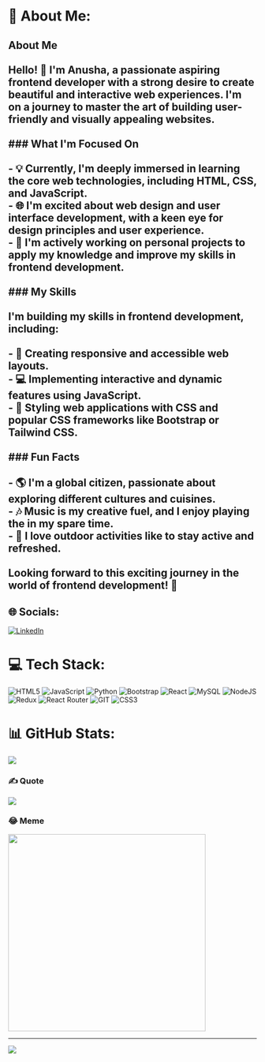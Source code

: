 # 💫 About Me:
## About Me<br><br>Hello! 👋 I'm Anusha, a passionate aspiring frontend developer with a strong desire to create beautiful and interactive web experiences. I'm on a journey to master the art of building user-friendly and visually appealing websites.<br><br>### What I'm Focused On<br><br>- 💡 Currently, I'm deeply immersed in learning the core web technologies, including HTML, CSS, and JavaScript.<br>- 🌐 I'm excited about web design and user interface development, with a keen eye for design principles and user experience.<br>- 🚀 I'm actively working on personal projects to apply my knowledge and improve my skills in frontend development.<br><br>### My Skills<br><br>I'm building my skills in frontend development, including:<br><br>- 🌈 Creating responsive and accessible web layouts.<br>- 💻 Implementing interactive and dynamic features using JavaScript.<br>- 🎨 Styling web applications with CSS and popular CSS frameworks like Bootstrap or Tailwind CSS.<br><br>### Fun Facts<br><br>- 🌎 I'm a global citizen, passionate about exploring different cultures and cuisines.<br>- 🎶 Music is my creative fuel, and I enjoy playing the in my spare time.<br>- 🚴 I love outdoor activities like to stay active and refreshed.<br><br>Looking forward to this exciting journey in the world of frontend development! 🚀<br>

## 🌐 Socials:
[![LinkedIn](https://img.shields.io/badge/LinkedIn-%230077B5.svg?logo=linkedin&logoColor=white)](https://linkedin.com/in/anusha-kottam) 

# 💻 Tech Stack:
![HTML5](https://img.shields.io/badge/html5-%23E34F26.svg?style=for-the-badge&logo=html5&logoColor=white) ![JavaScript](https://img.shields.io/badge/javascript-%23323330.svg?style=for-the-badge&logo=javascript&logoColor=%23F7DF1E) ![Python](https://img.shields.io/badge/python-3670A0?style=for-the-badge&logo=python&logoColor=ffdd54) ![Bootstrap](https://img.shields.io/badge/bootstrap-%238511FA.svg?style=for-the-badge&logo=bootstrap&logoColor=white) ![React](https://img.shields.io/badge/react-%2320232a.svg?style=for-the-badge&logo=react&logoColor=%2361DAFB) ![MySQL](https://img.shields.io/badge/mysql-%2300000f.svg?style=for-the-badge&logo=mysql&logoColor=white) ![NodeJS](https://img.shields.io/badge/node.js-6DA55F?style=for-the-badge&logo=node.js&logoColor=white) ![Redux](https://img.shields.io/badge/redux-%23593d88.svg?style=for-the-badge&logo=redux&logoColor=white) ![React Router](https://img.shields.io/badge/React_Router-CA4245?style=for-the-badge&logo=react-router&logoColor=white) ![GIT](https://img.shields.io/badge/Git-fc6d26?style=for-the-badge&logo=git&logoColor=white) ![CSS3](https://img.shields.io/badge/css3-%231572B6.svg?style=for-the-badge&logo=css3&logoColor=white)
# 📊 GitHub Stats:
![](https://github-readme-stats.vercel.app/api/top-langs/?username=Anusha-Yadavv&theme=dark&hide_border=false&include_all_commits=true&count_private=true&layout=compact)

### ✍️ Quote
![](https://quotes-github-readme.vercel.app/api?type=horizontal&theme=radical)

### 😂 Meme
<img src='https://randommeme-five.vercel.app/' style="height: 400px;"/>

---
[![](https://visitcount.itsvg.in/api?id=Anusha-Yadavv&icon=0&color=0)](https://visitcount.itsvg.in)

<!-- Proudly created with GPRM ( https://gprm.itsvg.in ) -->
